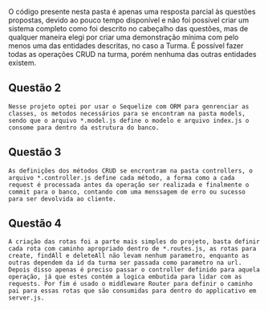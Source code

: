 O código presente nesta pasta é apenas uma resposta parcial às questões propostas, 
devido ao pouco tempo disponível e não foi possível criar um sistema completo como 
foi descrito no cabeçalho das questões, mas de qualquer maneira elegi por criar uma
demonstração mínima com pelo menos uma das entidades descritas, no caso a Turma. É 
possível fazer todas as operações CRUD na turma, porém nenhuma das outras entidades existem.

## Questão 2

    Nesse projeto optei por usar o Sequelize com ORM para genrenciar as classes, os metodos necessários para se encontram na pasta models, sendo que o arquivo *.model.js define o modelo e arquivo index.js o consome para dentro da estrutura do banco.
## Questão 3

    As definições dos métodos CRUD se encrontram na pasta controllers, o arquivo *.controller.js define cada método, a forma como a cada request é processada antes da operação ser realizada e finalmente o commit para o banco, contando com uma menssagem de erro ou sucesso para ser devolvida ao cliente.

## Questão 4

    A criação das rotas foi a parte mais simples do projeto, basta definir cada rota com caminho apropriado dentro de *.routes.js, as rotas para create, findAll e deleteAll não levam nenhum parametro, enquanto as outras dependem da id da turma ser passada como parametro na url. Depois disso apenas é preciso passar o controller definido para aquela operação, já que estes contém a logica embutida para lidar com as requests. Por fim é usado o middleware Router para definir o caminho pai para essas rotas que são consumidas para dentro do applicativo em server.js.


